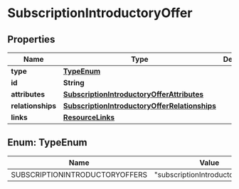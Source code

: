 

# SubscriptionIntroductoryOffer


## Properties

| Name | Type | Description | Notes |
|------------ | ------------- | ------------- | -------------|
|**type** | [**TypeEnum**](#TypeEnum) |  |  |
|**id** | **String** |  |  |
|**attributes** | [**SubscriptionIntroductoryOfferAttributes**](SubscriptionIntroductoryOfferAttributes.md) |  |  [optional] |
|**relationships** | [**SubscriptionIntroductoryOfferRelationships**](SubscriptionIntroductoryOfferRelationships.md) |  |  [optional] |
|**links** | [**ResourceLinks**](ResourceLinks.md) |  |  [optional] |



## Enum: TypeEnum

| Name | Value |
|---- | -----|
| SUBSCRIPTIONINTRODUCTORYOFFERS | &quot;subscriptionIntroductoryOffers&quot; |



